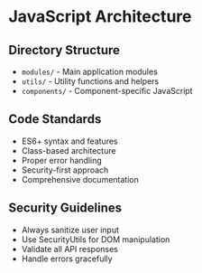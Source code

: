 # JavaScript Architecture

## Directory Structure

- `modules/` - Main application modules
- `utils/` - Utility functions and helpers
- `components/` - Component-specific JavaScript

## Code Standards

- ES6+ syntax and features
- Class-based architecture
- Proper error handling
- Security-first approach
- Comprehensive documentation

## Security Guidelines

- Always sanitize user input
- Use SecurityUtils for DOM manipulation  
- Validate all API responses
- Handle errors gracefully
